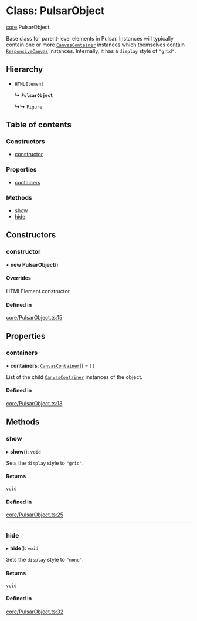 # Class: PulsarObject

[core](../modules/core.md).PulsarObject

Base class for parent-level elements in Pulsar.
Instances will typically contain one or more [`CanvasContainer`](core.CanvasContainer.md) instances which themselves contain [`ResponsiveCanvas`](core.ResponsiveCanvas.md) instances.
Internally, it has a `display` style of `"grid"`.

## Hierarchy

- `HTMLElement`

  ↳ **`PulsarObject`**

  ↳↳ [`Figure`](plotting.Figure.md)

## Table of contents

### Constructors

- [constructor](core.PulsarObject.md#constructor)

### Properties

- [containers](core.PulsarObject.md#containers)

### Methods

- [show](core.PulsarObject.md#show)
- [hide](core.PulsarObject.md#hide)

## Constructors

### constructor

• **new PulsarObject**()

#### Overrides

HTMLElement.constructor

#### Defined in

[core/PulsarObject.ts:15](https://github.com/lachlandk/pulsar/blob/1aa1d27/src/core/PulsarObject.ts#L15)

## Properties

### containers

• **containers**: [`CanvasContainer`](core.CanvasContainer.md)[] = `[]`

List of the child [`CanvasContainer`](core.CanvasContainer.md) instances of the object.

#### Defined in

[core/PulsarObject.ts:13](https://github.com/lachlandk/pulsar/blob/1aa1d27/src/core/PulsarObject.ts#L13)

## Methods

### show

▸ **show**(): `void`

Sets the `display` style to `"grid"`.

#### Returns

`void`

#### Defined in

[core/PulsarObject.ts:25](https://github.com/lachlandk/pulsar/blob/1aa1d27/src/core/PulsarObject.ts#L25)

___

### hide

▸ **hide**(): `void`

Sets the `display` style to `"none"`.

#### Returns

`void`

#### Defined in

[core/PulsarObject.ts:32](https://github.com/lachlandk/pulsar/blob/1aa1d27/src/core/PulsarObject.ts#L32)
